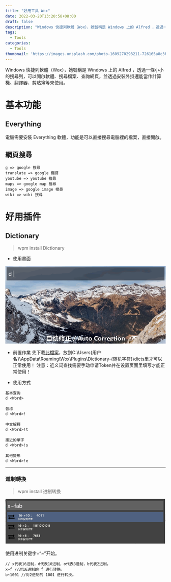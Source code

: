 ```yaml
---
title: "好用工具 Wox"
date: 2022-03-20T13:20:58+08:00
draft: false
description: "Windows 快捷列軟體（Wox），她號稱是 Windows 上的 Alfred ，透過一條小小的搜尋列，可以開啟軟體、搜尋檔案、查詢網頁，並透過安裝外掛還能當作計算機、翻譯器、剪貼簿等來使用。"
tags:
  - Tools
categories:
  - Tools
thumbnail: 'https://images.unsplash.com/photo-1609270293211-726165a8c3bb?crop=entropy&cs=tinysrgb&fit=max&fm=jpg&ixid=MnwxMTc3M3wwfDF8c2VhcmNofDIwOXx8aHR0cCUzQSUyRiUyRmFwaS53b3gub25lJTJGbWVkaWElMkZwbHVnaW4lMkZDMzQwNkI1QzIyRjA0OTg0QjAxODNEQUU4OTdDQUIzRiUyRmRlbW8tMmQzNzQwNjYtOWRiNS00NzVkLTg4NDktZWIwMDIzZjdlYWQ0LmdpZnxlbnwwfHx8fDE2NDcxNDQ3MDU&ixlib=rb-1.2.1&q=80&w=2000'
---
```

Windows 快捷列軟體（Wox），她號稱是 Windows 上的 Alfred ，透過一條小小的搜尋列，可以開啟軟體、搜尋檔案、查詢網頁，並透過安裝外掛還能當作計算機、翻譯器、剪貼簿等來使用。

# 基本功能
## Everything
電腦需要安裝 Everything 軟體，功能是可以直接搜尋電腦裡的檔案，直接開啟。

## 網頁搜尋
```
g => google 搜尋
translate => google 翻譯
youtube => youtube 搜尋
maps => google map 搜尋
image => google image 搜尋
wiki => wiki 搜尋
```

# 好用插件
## Dictionary
> wpm install Dictionary

* 使用畫面

![](./Wox_Dictionary.gif)

* 前置作業
先下載[此檔案](https://github.com/harrynull/WoxDictionary/releases/download/dict/ecdict.7z.zip)，放到C:\Users\{用户名}\AppData\Roaming\Wox\Plugins\Dictionary-{随机字符}\dicts里才可以正常使用！
注意：近义词查找需要手动申请Token并在设置页面里填写才能正常使用！

* 使用方式
```
基本查詢
d <Word>

音標
d <Word>!

中文解釋
d <Word>!t

接近的單字
d <Word>!s

其他變形
d <Word>!e
```
---
### 進制轉換
> wpm install 进制转换
 
![](./Wox_Decimal.png)
 
使用进制关键字+“~”开始。
```
// x代表16进制，d代表10进制，o代表8进制，b代表2进制。
x~f //对16进制的 f 进行转换。
b~1001 //对2进制的 1001 进行转换。
```